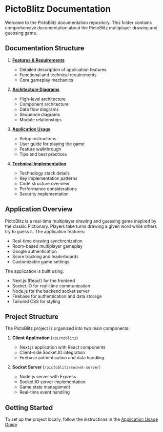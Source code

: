 # PictoBlitz Documentation

Welcome to the PictoBlitz documentation repository. This folder contains comprehensive documentation about the PictoBlitz multiplayer drawing and guessing game.

## Documentation Structure

1. **[Features & Requirements](./1_Features_Requirements.md)**
   - Detailed description of application features
   - Functional and technical requirements
   - Core gameplay mechanics

2. **[Architecture Diagrams](./2_Architecture_Diagrams.md)**
   - High-level architecture
   - Component architecture
   - Data flow diagrams
   - Sequence diagrams
   - Module relationships

3. **[Application Usage](./3_Application_Usage.md)**
   - Setup instructions
   - User guide for playing the game
   - Feature walkthrough
   - Tips and best practices

4. **[Technical Implementation](./4_Technical_Implementation.md)**
   - Technology stack details
   - Key implementation patterns
   - Code structure overview
   - Performance considerations
   - Security implementation

## Application Overview

PictoBlitz is a real-time multiplayer drawing and guessing game inspired by the classic Pictionary. Players take turns drawing a given word while others try to guess it. The application features:

- Real-time drawing synchronization
- Room-based multiplayer gameplay
- Google authentication
- Score tracking and leaderboards
- Customizable game settings

The application is built using:
- Next.js (React) for the frontend
- Socket.IO for real-time communication
- Node.js for the backend socket server
- Firebase for authentication and data storage
- Tailwind CSS for styling

## Project Structure

The PictoBlitz project is organized into two main components:

1. **Client Application** (`/pictoblitz`)
   - Next.js application with React components
   - Client-side Socket.IO integration
   - Firebase authentication and data handling

2. **Socket Server** (`/pictoblitz/socket-server`)
   - Node.js server with Express
   - Socket.IO server implementation
   - Game state management
   - Real-time event handling

## Getting Started

To set up the project locally, follow the instructions in the [Application Usage Guide](./3_Application_Usage.md).